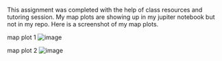 This assignment was completed with the help of class resources and tutoring session.
My map plots are showing up in my jupiter notebook but not in my repo. Here is a screenshot of my map plots. 

map plot 1
![image](https://github.com/user-attachments/assets/b2ae8ae2-8ea0-4962-b7d6-ec596bd372eb)


map plot 2
![image](https://github.com/user-attachments/assets/afaf5106-a939-4944-91fb-491025b51832)
